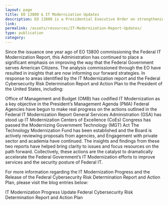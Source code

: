 ```yaml
---
layout: page
title: EO 13800 & IT Modernization Updates
description: EO 13800 is a Presidential Executive Order on strengthening Federal IT
link:
permalink: /assets/resources/IT-Modernization-Report-Updates/
type: publication
category:
---
```



Since the issuance one year ago of EO 13800 commissioning the Federal IT Modernization Report, this Administration has continued to place a significant emphasis on improving the way that the Federal Government serves American Citizens. The analysis commissioned through the EO have resulted in insights that are now informing our forward strategies. In response to areas identified by the IT Modernization report and the Federal Cybersecurity Risk Determination Report and Action Plan to the President of the United States, including:

Office of Management and Budget (OMB) has codified IT Modernization as a key objective in the President’s Management Agenda (PMA)
Federal Agencies have begun to make real progress on the actions outlined in the Federal IT Modernization Report
General Services Administration (GSA) has stood up IT Modernization Centers of Excellence (CoEs)
Congress has passed the Modernizing Government Technology (MGT) Act
The Technology Modernization Fund has been established and the Board is actively reviewing proposals from agencies, and
Engagement with private sector and academia have continued.
The insights and findings from these two reports have helped bring clarity to issues and focus resources on the path forward. Collectively, these actions are the catalyst to dramatically accelerate the Federal Government’s IT Modernization efforts to improve services and the security posture of Federal IT.

For more information regarding the IT Modernization Progress and the Release of the Federal Cybersecurity Risk Determination Report and Action Plan, please visit the blog entries below:

IT Modernization Progress Update
Federal Cybersecurity Risk Determination Report and Action Plan
